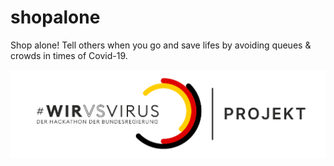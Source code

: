 # shopalone
Shop alone! Tell others when you go and save lifes by avoiding queues &amp; crowds in times of Covid-19.

![](Logo_Projekt_01.png)
